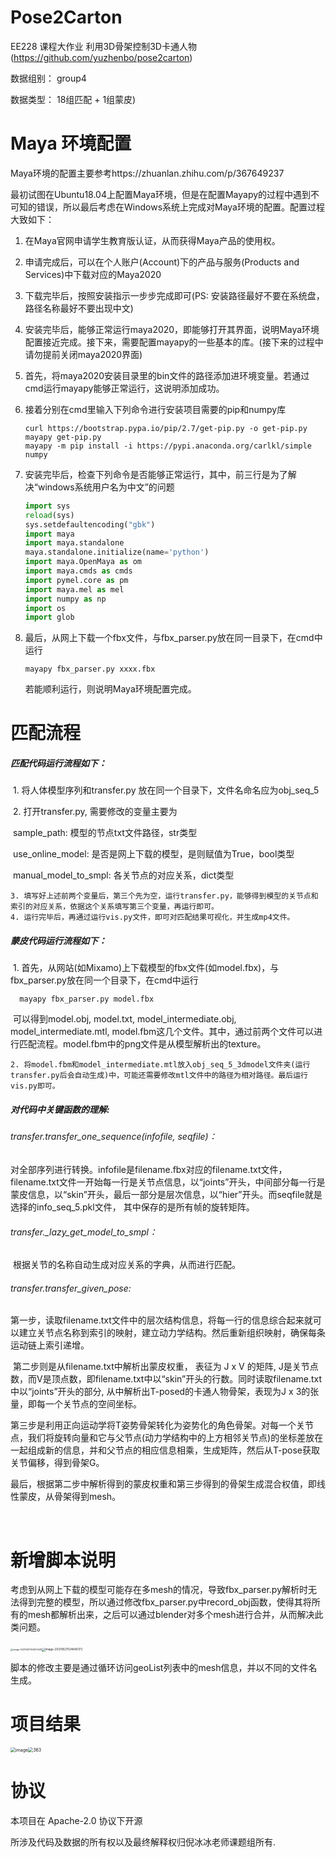 # Pose2Carton 

EE228 课程大作业 利用3D骨架控制3D卡通人物 (https://github.com/yuzhenbo/pose2carton) 

数据组别： group4

数据类型： 18组匹配 + 1组蒙皮)


# Maya 环境配置

Maya环境的配置主要参考https://zhuanlan.zhihu.com/p/367649237

最初试图在Ubuntu18.04上配置Maya环境，但是在配置Mayapy的过程中遇到不可知的错误，所以最后考虑在Windows系统上完成对Maya环境的配置。配置过程大致如下：

1. 在Maya官网申请学生教育版认证，从而获得Maya产品的使用权。

2. 申请完成后，可以在个人账户(Account)下的产品与服务(Products and Services)中下载对应的Maya2020

3. 下载完毕后，按照安装指示一步步完成即可(PS: 安装路径最好不要在系统盘，路径名称最好不要出现中文)

4. 安装完毕后，能够正常运行maya2020，即能够打开其界面，说明Maya环境配置接近完成。接下来，需要配置mayapy的一些基本的库。(接下来的过程中请勿提前关闭maya2020界面)

5. 首先，将maya2020安装目录里的bin文件的路径添加进环境变量。若通过cmd运行mayapy能够正常运行，这说明添加成功。

6. 接着分别在cmd里输入下列命令进行安装项目需要的pip和numpy库

   ```shell
   curl https://bootstrap.pypa.io/pip/2.7/get-pip.py -o get-pip.py
   mayapy get-pip.py
   mayapy -m pip install -i https://pypi.anaconda.org/carlkl/simple numpy
   ```

7. 安装完毕后，检查下列命令是否能够正常运行，其中，前三行是为了解决“windows系统用户名为中文”的问题

   ```python
   import sys
   reload(sys)
   sys.setdefaultencoding("gbk")
   import maya
   import maya.standalone
   maya.standalone.initialize(name='python')
   import maya.OpenMaya as om
   import maya.cmds as cmds
   import pymel.core as pm
   import maya.mel as mel
   import numpy as np
   import os
   import glob
   ```

8. 最后，从网上下载一个fbx文件，与fbx_parser.py放在同一目录下，在cmd中运行

   ```shell
   mayapy fbx_parser.py xxxx.fbx
   ```

   若能顺利运行，则说明Maya环境配置完成。

# 匹配流程

##### 匹配代码运行流程如下：

​	1. 将人体模型序列和transfer.py 放在同一个目录下，文件名命名应为obj_seq_5

​	2. 打开transfer.py, 需要修改的变量主要为

​			sample_path: 模型的节点txt文件路径，str类型

​			use_online_model: 是否是网上下载的模型，是则赋值为True，bool类型 

​			manual_model_to_smpl: 各关节点的对应关系，dict类型

	3. 填写好上述前两个变量后，第三个先为空，运行transfer.py，能够得到模型的关节点和索引的对应关系，依据这个关系填写第三个变量，再运行即可。
	4. 运行完毕后，再通过运行vis.py文件，即可对匹配结果可视化，并生成mp4文件。

##### 蒙皮代码运行流程如下：

​	1. 首先，从网站(如Mixamo)上下载模型的fbx文件(如model.fbx)，与fbx_parser.py放在同一个目录下，在cmd中运行	

```shell
  mayapy fbx_parser.py model.fbx
```

​		可以得到model.obj, model.txt, model_intermediate.obj, model_intermediate.mtl, model.fbm这几个文件。其中，通过前两个文件可以进行匹配流程。model.fbm中的png文件是从模型解析出的texture。

	2. 将model.fbm和model_intermediate.mtl放入obj_seq_5_3dmodel文件夹(运行transfer.py后会自动生成)中，可能还需要修改mtl文件中的路径为相对路径。最后运行vis.py即可。

##### 对代码中关键函数的理解:

###### transfer.transfer_one_sequence(infofile, seqfile)：

​		对全部序列进行转换。infofile是filename.fbx对应的filename.txt文件，filename.txt文件一开始每一行是关节点信息，以“joints”开头，中间部分每一行是蒙皮信息，以“skin”开头，最后一部分是层次信息，以“hier”开头。而seqfile就是选择的info_seq_5.pkl文件， 其中保存的是所有帧的旋转矩阵。

###### transfer._lazy_get_model_to_smpl：

​		根据关节的名称自动生成对应关系的字典，从而进行匹配。

###### transfer.transfer_given_pose: 

​		第一步，读取filename.txt文件中的层次结构信息，将每一行的信息综合起来就可以建立关节点名称到索引的映射，建立动力学结构。然后重新组织映射，确保每条运动链上索引递增。

​		第二步则是从filename.txt中解析出蒙皮权重， 表征为 J x V 的矩阵, J是关节点数，而V是顶点数，即filename.txt中以“skin”开头的行数。同时读取filename.txt中以“joints”开头的部分, 从中解析出T-posed的卡通人物骨架，表现为J x 3的张量，即每一个关节点的空间坐标。

​		第三步是利用正向运动学将T姿势骨架转化为姿势化的角色骨架。对每一个关节点，我们将旋转向量和它与父节点(动力学结构中的上方相邻关节点)的坐标差放在一起组成新的信息，并和父节点的相应信息相乘，生成矩阵，然后从T-pose获取关节偏移，得到骨架G。

​		最后，根据第二步中解析得到的蒙皮权重和第三步得到的骨架生成混合权值，即线性蒙皮，从骨架得到mesh。

​	

# 新增脚本说明

​		考虑到从网上下载的模型可能存在多mesh的情况，导致fbx_parser.py解析时无法得到完整的模型，所以通过修改fbx_parser.py中record_obj函数，使得其将所有的mesh都解析出来，之后可以通过blender对多个mesh进行合并，从而解决此类问题。

​		<img src="D:\TOOL\Github Desktop\pose2carton\img\newcode.png" alt="image-20210621124633445" style="zoom: 25%;" /><img src="D:\TOOL\Github Desktop\pose2carton\img\resultoutput.png" alt="image-20210621124646172" style="zoom:33%;" />

​		脚本的修改主要是通过循环访问geoList列表中的mesh信息，并以不同的文件名生成。



# 项目结果

<img src="../img/176.png" alt="image" style="zoom:50%;" /><img src="D:\TOOL\Github Desktop\pose2carton\img\363.png" alt="363" style="zoom:50%;" />   



# 协议 
本项目在 Apache-2.0 协议下开源

所涉及代码及数据的所有权以及最终解释权归倪冰冰老师课题组所有. 
